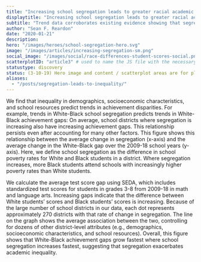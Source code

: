 ```yaml
---
title: "Increasing school segregation leads to greater racial academic inequality" # for the body class -- can't use a ?
displaytitle: "Increasing school segregation leads to greater racial academic inequality" # for what shows on the page
subtitle: "Trend data corroborates existing evidence showing that segregation leads to unequal learning"
author: "Sean F. Reardon"
date: "2020-01-21"
description:
hero: "/images/heroes/school-segregation-hero.svg"
image: "/images/articles/increasing-segregation-sm.png"
social_image: "/images/social/race-differences-student-scores-social.png"
scatterplotID: "article3" # used to name the JS file with the necessary states and prop attributes
statustype: discovery
status: (3-10-19) Hero image and content / scatterplot areas are for placement only. Add breadcrumb nav to all 3rd-level pages.
aliases:
  - "/posts/segregation-leads-to-inequality/"
---
```


<span class="drop-cap">W</span>e find that inequality in demographics, socioeconomic characteristics, and school resources predict trends in achievement disparities. For example, trends in White-Black school segregation predicts trends in White-Black achievement gaps: On average, school districts where segregation is increasing also have increasing achievement gaps. This relationship persists even after accounting for many other factors. This figure shows this relationship between the average change in segregation (x-axis) and the average change in the White-Black gap over the 2009-18 school years (y-axis). Here, we define school segregation as the difference in school poverty rates for White and Black students in a district. Where segregation increases, more Black students attend schools with increasingly higher poverty rates than White students.

We calculate the average test score gap using SEDA, which includes standardized test scores for students in grades 3-8 from 2009-18 in math and language arts. Increasing gaps indicate that the difference between White students’ scores and Black students’ scores is increasing. Because of the large number of school districts in our data, each dot represents approximately 270 districts with that rate of change in segregation. The line on the graph shows the average association between the two, controlling for dozens of other district-level attributes (e.g., demographics, socioeconomic characteristics, and school resources). Overall, this figure shows that White-Black achievement gaps grow fastest where school segregation increases fastest, suggesting that segregation exacerbates academic inequality.
